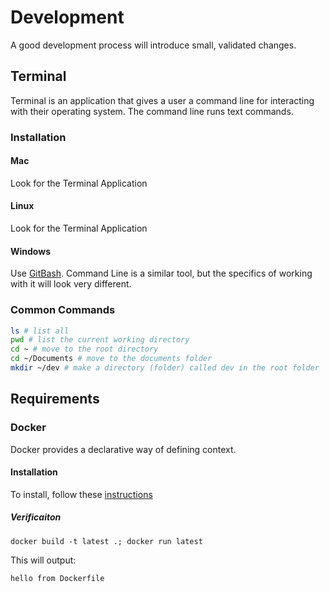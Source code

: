 # Development
A good development process will introduce small, validated changes.

## Terminal
Terminal is an application that gives a user a command line for interacting with their operating system. The command line runs text commands.

### Installation
#### Mac
Look for the Terminal Application

#### Linux
Look for the Terminal Application

#### Windows
Use [GitBash](https://gitforwindows.org/). Command Line is a similar tool, but the specifics of working with it will look very different.

### Common Commands
```sh
ls # list all
pwd # list the current working directory
cd ~ # move to the root directory
cd ~/Documents # move to the documents folder
mkdir ~/dev # make a directory (folder) called dev in the root folder
```

## Requirements
### Docker
Docker provides a declarative way of defining context.

#### Installation
To install, follow these [instructions](https://www.docker.com/get-started)

##### Verificaiton
```
docker build -t latest .; docker run latest
```
This will output:
```
hello from Dockerfile
```
